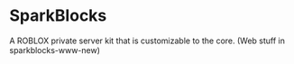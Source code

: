 # SparkBlocks
A ROBLOX private server kit that is customizable to the core. (Web stuff in sparkblocks-www-new)
